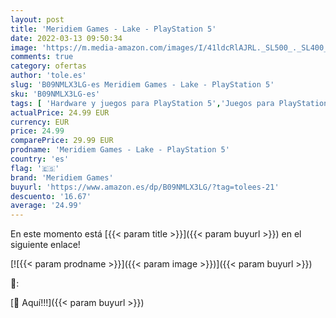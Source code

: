 ```yaml
---
layout: post
title: 'Meridiem Games - Lake - PlayStation 5'
date: 2022-03-13 09:50:34
image: 'https://m.media-amazon.com/images/I/41ldcRlAJRL._SL500_._SL400_.jpg'
comments: true
category: ofertas
author: 'tole.es'
slug: 'B09NMLX3LG-es Meridiem Games - Lake - PlayStation 5'
sku: 'B09NMLX3LG-es'
tags: [ 'Hardware y juegos para PlayStation 5','Juegos para PlayStation 5','Videojuegos','meridiem games','playstation', ]
actualPrice: 24.99 EUR
currency: EUR
price: 24.99
comparePrice: 29.99 EUR
prodname: 'Meridiem Games - Lake - PlayStation 5'
country: 'es'
flag: '🇪🇸'
brand: 'Meridiem Games'
buyurl: 'https://www.amazon.es/dp/B09NMLX3LG/?tag=tolees-21'
descuento: '16.67'
average: '24.99'
---
```


En este momento está [{{< param title >}}]({{< param buyurl >}}) en el siguiente enlace!

[![{{< param prodname >}}]({{< param image >}})]({{< param buyurl >}})

🔎:


[🛒 Aquí!!!]({{< param buyurl >}})
